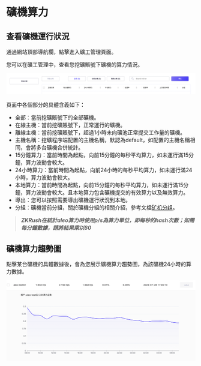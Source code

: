 # 礦機算力

## 查看礦機運行狀況

通過網站頂部導航欄，點擊進入礦工管理頁面。

您可以在礦工管理中，查看您挖礦賬號下礦機的算力情況。

![worker_mngm](../_media/worker_mngm.png ':size=100%')

頁面中各個部分的具體含義如下：

- 全部：當前挖礦賬號下的全部礦機。
- 在線主機：當前挖礦賬號下，正常運行的礦機。
- 離線主機：當前挖礦賬號下，超過1小時未向礦池正常提交工作量的礦機。
- 主機名稱：挖礦程序端配置的主機名稱，默認為default，如配置的主機名稱相同，會將多台礦機合併統計。
- 15分鐘算力：當前時間為起點，向前15分鐘的每秒平均算力，如未運行滿15分鐘，算力波動會較大。
- 24小時算力：當前時間為起點，向前24小時的每秒平均算力，如未運行滿24小時，算力波動會較大。
- 本地算力：當前時間為起點，向前15分鐘的每秒平均算力，如未運行滿15分鐘，算力波動會較大。且本地算力包含礦機提交的有效算力以及無效算力。
- 導出：您可以按照需要導出礦機運行狀況到本地。
- 分組：礦機當前分組，關於礦機分組的相關介紹，參考文檔[矿机分组](_document/miner_group?id=矿机分组)。

 > ***ZKRush在統計aleo算力時使用p/s為算力單位，即每秒的hash次數；如需每分鐘數據，請將結果乘以60***



## 礦機算力趨勢圖

點擊某台礦機的具體數據後，會為您展示礦機算力趨勢圖，為該礦機24小時的算力數據。

![alt worker_chart](../_media/worker_chart.png ':size=50%')